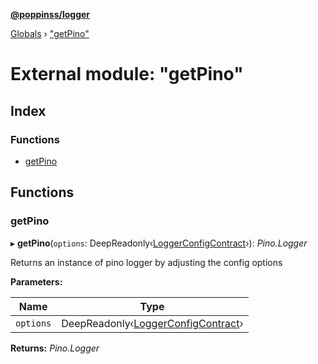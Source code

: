 **[@poppinss/logger](../README.md)**

[Globals](../README.md) › ["getPino"](_getpino_.md)

# External module: "getPino"

## Index

### Functions

* [getPino](_getpino_.md#getpino)

## Functions

###  getPino

▸ **getPino**(`options`: DeepReadonly‹[LoggerConfigContract](_contracts_.md#loggerconfigcontract)›): *Pino.Logger*

Returns an instance of pino logger by adjusting the config options

**Parameters:**

Name | Type |
------ | ------ |
`options` | DeepReadonly‹[LoggerConfigContract](_contracts_.md#loggerconfigcontract)› |

**Returns:** *Pino.Logger*